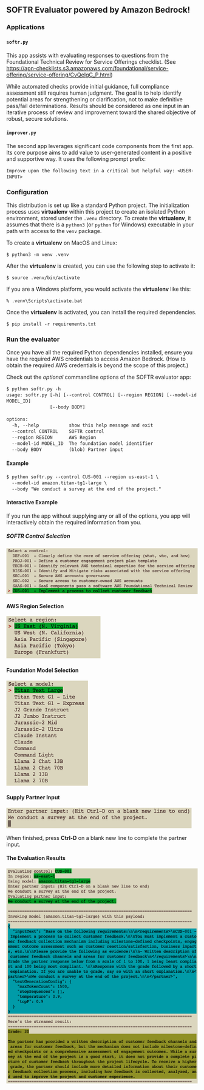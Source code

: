 ## SOFTR Evaluator powered by Amazon Bedrock!

### Applications

#### `softr.py`

This app assists with evaluating responses to questions from the Foundational Technical Review for Service Offerings checklist. (See https://apn-checklists.s3.amazonaws.com/foundational/service-offering/service-offering/CvQeIgC_P.html)

While automated checks provide initial guidance, full compliance assessment still requires human judgment. The goal is to help identify potential areas for strengthening or clarification, not to make definitive pass/fail determinations. Results should be considered as one input in an iterative process of review and improvement toward the shared objective of robust, secure solutions.

#### `improver.py`

The second app leverages significant code components from the first app. Its core purpose aims to add value to user-generated content in a positive and supportive way. It uses the following prompt prefix:
```
Improve upon the following text in a critical but helpful way: <USER-INPUT>
```

### Configuration
This distribution is set up like a standard Python project. The initialization process uses __virtualenv__ within this project to create an isolated Python environment, stored under the `.venv` directory. To create the __virtualenv__, it assumes that there is a `python3` (or `python` for Windows) executable in your path with access to the `venv` package. 

To create a __virtualenv__ on MacOS and Linux:

```
$ python3 -m venv .venv
```

After the __virtualenv__ is created, you can use the following step to activate it:

```
$ source .venv/bin/activate
```

If you are a Windows platform, you would activate the __virtualenv__ like this:

```
% .venv\Scripts\activate.bat
```

Once the __virtualenv__ is activated, you can install the required dependencies.

```
$ pip install -r requirements.txt
```

### Run the evaluator
Once you have all the required Python dependencies installed, ensure you have the required AWS credentials to access Amazon Bedrock. (How to obtain the required AWS credentials is beyond the scope of this project.)

Check out the _optional_ commandline options of the SOFTR evaluator app:

```
$ python softr.py -h
usage: softr.py [-h] [--control CONTROL] [--region REGION] [--model-id MODEL_ID]
                [--body BODY]

options:
  -h, --help           show this help message and exit
  --control CONTROL    SOFTR control
  --region REGION      AWS Region
  --model-id MODEL_ID  The foundation model identifier
  --body BODY          (blob) Partner input
```

#### Example

```
$ python softr.py --control CUS-001 --region us-east-1 \
  --model-id amazon.titan-tg1-large \
  --body "We conduct a survey at the end of the project."
```

#### Interactive Example

If you run the app without supplying any or all of the options, you app will interactively obtain the required information from you.

##### SOFTR Control Selection

![Control Selection](controls/controls.png "Control Selection")

#### AWS Region Selection

![AWS Region Selection](controls/regions.png "AWS Region Selection")

#### Foundation Model Selection

![Model Selection](controls/models.png "Model Selection")

#### Supply Partner Input

![Enter Partner Input](controls/partner_input.png "Enter Partner Input")

When finished, press __Ctrl-D__ on a blank new line to complete the partner input.

#### The Evaluation Results

![The Evaluation Results](controls/evaluation.png "The Evaluation Results")
